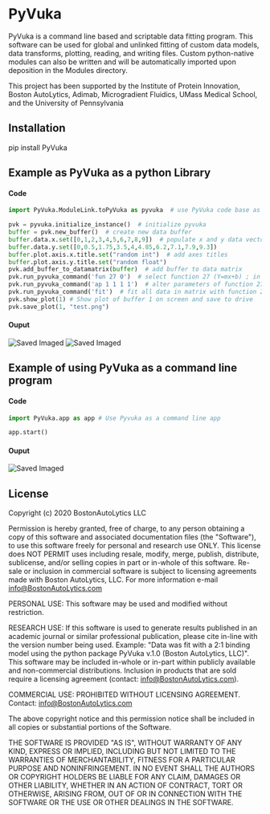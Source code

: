 # PyVuka

PyVuka is a command line based and scriptable data fitting program.  This software can be used for global and unlinked fitting of custom data models, data transforms, plotting, reading, and writing files.  Custom python-native modules can also be written and will be automatically imported upon deposition in the Modules directory.

This project has been supported by the Institute of Protein Innovation, Boston AutoLytics, Adimab, Microgradient Fluidics, UMass Medical School, and the University of Pennsylvania

## Installation

pip install PyVuka

## Example as PyVuka as a python Library

#### Code
```python
import PyVuka.ModuleLink.toPyVuka as pyvuka  # use PyVuka code base as a library

pvk = pyvuka.initialize_instance()  # initialize pyvuka
buffer = pvk.new_buffer()  # create new data buffer
buffer.data.x.set([0,1,2,3,4,5,6,7,8,9])  # populate x and y data vectors
buffer.data.y.set([0,0.5,1.75,3.5,4,4.85,6.2,7.1,7.9,9.3])
buffer.plot.axis.x.title.set("random int")  # add axes titles
buffer.plot.axis.y.title.set("random float")
pvk.add_buffer_to_datamatrix(buffer)  # add buffer to data matrix
pvk.run_pyvuka_command('fun 27 0')  # select function 27 (Y=mx+b) ; in app mode type 'fun' to see list of available functions
pvk.run_pyvuka_command('ap 1 1 1 1')  # alter parameters of function 27. "For buffer 1 through buffer 1, slope guess = 1, y-intercept guess = 1"
pvk.run_pyvuka_command('fit')  # fit all data in matrix with function 27
pvk.show_plot(1) # Show plot of buffer 1 on screen and save to drive
pvk.save_plot(1, "test.png")
```
#### Ouput
<img src="http://www.bostonautolytics.com/assets/img/test_show.png" alt="Saved Imaged" />
<img src="http://www.bostonautolytics.com/assets/img/test.png" alt="Saved Imaged" />

## Example of using PyVuka as a command line program

#### Code
```python
import PyVuka.app as app # Use Pyvuka as a command line app 

app.start()
```
#### Ouput
<img src="http://www.bostonautolytics.com/assets/img/test_app.png" alt="Saved Imaged" />


## License
Copyright (c) 2020 BostonAutoLytics LLC

Permission is hereby granted, free of charge, to any person obtaining a copy
of this software and associated documentation files (the "Software"), to use
this software freely for personal and research use ONLY. This license does
NOT PERMIT uses including resale, modify, merge, publish, distribute,
sublicense, and/or selling copies in part or in-whole of this software.
Re-sale or inclusion in commercial software is subject to licensing agreements
made with Boston AutoLytics, LLC.
For more information e-mail info@BostonAutoLytics.com

PERSONAL USE:
    This software may be used and modified without restriction.

RESEARCH USE:
    If this software is used to generate results published in an
    academic journal or similar professional publication, please cite in-line
    with the version number being used. Example: "Data was fit with a 2:1 binding
    model using the python package PyVuka v.1.0 (Boston AutoLytics, LLC)".  This
    software may be included in-whole or in-part within publicly available and
    non-commercial distributions. Inclusion in products that are sold require
    a licensing agreement (contact: info@BostonAutoLytics.com).

COMMERCIAL USE:
    PROHIBITED WITHOUT LICENSING AGREEMENT. Contact: info@BostonAutoLytics.com

The above copyright notice and this permission notice shall be included in all
copies or substantial portions of the Software.

THE SOFTWARE IS PROVIDED "AS IS", WITHOUT WARRANTY OF ANY KIND, EXPRESS OR
IMPLIED, INCLUDING BUT NOT LIMITED TO THE WARRANTIES OF MERCHANTABILITY,
FITNESS FOR A PARTICULAR PURPOSE AND NONINFRINGEMENT. IN NO EVENT SHALL THE
AUTHORS OR COPYRIGHT HOLDERS BE LIABLE FOR ANY CLAIM, DAMAGES OR OTHER
LIABILITY, WHETHER IN AN ACTION OF CONTRACT, TORT OR OTHERWISE, ARISING FROM,
OUT OF OR IN CONNECTION WITH THE SOFTWARE OR THE USE OR OTHER DEALINGS IN THE
SOFTWARE.
